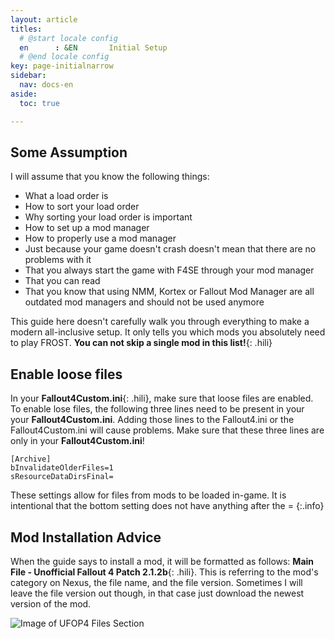 ```yaml
---
layout: article
titles:
  # @start locale config
  en      : &EN       Initial Setup
  # @end locale config
key: page-initialnarrow
sidebar:
  nav: docs-en
aside:
  toc: true

---
```


## Some Assumption
I will assume that you know the following things:
* What a load order is
* How to sort your load order
* Why sorting your load order is important
* How to set up a mod manager
* How to properly use a mod manager
* Just because your game doesn't crash doesn't mean that there are no problems with it
* That you always start the game with F4SE through your mod manager
* That you can read
* That you know that using NMM, Kortex or Fallout Mod Manager are all outdated mod managers and should not be used anymore


This guide here doesn't carefully walk you through everything to make a modern all-inclusive setup. 
It only tells you which mods you absolutely need to play FROST.
**You can not skip a single mod in this list!**{: .hili}


## Enable loose files
In your **Fallout4Custom.ini**{: .hili}, make sure that loose files are enabled.
To enable lose files, the following three lines need to be present in your your **Fallout4Custom.ini**.
Adding those lines to the Fallout4.ini or the Fallout4Custom.ini will cause problems. 
Make sure that these three lines are only in your **Fallout4Custom.ini**!
```
[Archive]
bInvalidateOlderFiles=1
sResourceDataDirsFinal=
```

These settings allow for files from mods to be loaded in-game. It is intentional that the bottom setting does not have anything after the =
{:.info}


## Mod Installation Advice

When the guide says to install a mod, it will be formatted as follows: **Main File - Unofficial Fallout 4 Patch 2.1.2b**{: .hili}. This is referring to the mod's category on Nexus, the file name, and the file version. Sometimes I will leave the file version out though, in that case just download the newest version of the mod. 

![Image of UFOP4 Files Section](https://themidnightride.github.io/img/download%20example.png "Image of UFOP4 Files Section")
